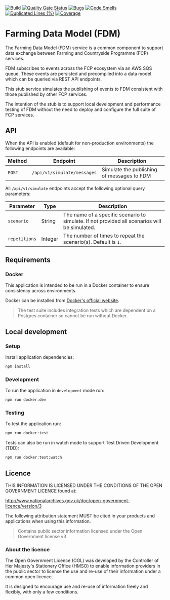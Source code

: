 ![Build](https://github.com/defra/fcp-fdm-event-publisher-stub/actions/workflows/publish.yml/badge.svg)
[![Quality Gate Status](https://sonarcloud.io/api/project_badges/measure?project=DEFRA_fcp-fdm-event-publisher-stub&metric=alert_status)](https://sonarcloud.io/summary/new_code?id=DEFRA_fcp-fdm-event-publisher-stub)
[![Bugs](https://sonarcloud.io/api/project_badges/measure?project=DEFRA_fcp-fdm-event-publisher-stub&metric=bugs)](https://sonarcloud.io/summary/new_code?id=DEFRA_fcp-fdm-event-publisher-stub)
[![Code Smells](https://sonarcloud.io/api/project_badges/measure?project=DEFRA_fcp-fdm-event-publisher-stub&metric=code_smells)](https://sonarcloud.io/summary/new_code?id=DEFRA_fcp-fdm-event-publisher-stub)
[![Duplicated Lines (%)](https://sonarcloud.io/api/project_badges/measure?project=DEFRA_fcp-fdm-event-publisher-stub&metric=duplicated_lines_density)](https://sonarcloud.io/summary/new_code?id=DEFRA_fcp-fdm-event-publisher-stub)
[![Coverage](https://sonarcloud.io/api/project_badges/measure?project=DEFRA_fcp-fdm-event-publisher-stub&metric=coverage)](https://sonarcloud.io/summary/new_code?id=DEFRA_fcp-fdm-event-publisher-stub)

# Farming Data Model (FDM)

The Farming Data Model (FDM) service is a common component to support data exchange between Farming and Countryside Programme (FCP) services.

FDM subscribes to events across the FCP ecosystem via an AWS SQS queue. These events are persisted and precompiled into a data model which can be queried via REST API endpoints.

This stub service simulates the publishing of events to FDM consistent with those published by other FCP services.

The intention of the stub is to support local development and performance testing of FDM without the need to deploy and configure the full suite of FCP services.

## API

When the API is enabled (default for non-production environments) the following endpoints are available:

| Method | Endpoint                          | Description                         |
|--------|----------------------------------|-------------------------------------|
| `POST` | `/api/v1/simulate/messages`      | Simulate the publishing of messages to FDM |

All `/api/v1/simulate` endpoints accept the following optional query parameters:

| Parameter   | Type    | Description                                                                 |
|-------------|---------|-----------------------------------------------------------------------------|
| `scenario`  | String  | The name of a specific scenario to simulate. If not provided all scenarios will be simulated. |
| `repetitions` | Integer | The number of times to repeat the scenario(s). Default is `1`. |

## Requirements

### Docker

This application is intended to be run in a Docker container to ensure consistency across environments.

Docker can be installed from [Docker's official website](https://docs.docker.com/get-docker/).

> The test suite includes integration tests which are dependent on a Postgres container so cannot be run without Docker.

## Local development

### Setup

Install application dependencies:

```bash
npm install
```

### Development

To run the application in `development` mode run:

```bash
npm run docker:dev
```

### Testing

To test the application run:

```bash
npm run docker:test
```

Tests can also be run in watch mode to support Test Driven Development (TDD):

```bash
npm run docker:test:watch
```

## Licence

THIS INFORMATION IS LICENSED UNDER THE CONDITIONS OF THE OPEN GOVERNMENT LICENCE found at:

<http://www.nationalarchives.gov.uk/doc/open-government-licence/version/3>

The following attribution statement MUST be cited in your products and applications when using this information.

> Contains public sector information licensed under the Open Government license v3

### About the licence

The Open Government Licence (OGL) was developed by the Controller of Her Majesty's Stationery Office (HMSO) to enable
information providers in the public sector to license the use and re-use of their information under a common open
licence.

It is designed to encourage use and re-use of information freely and flexibly, with only a few conditions.

